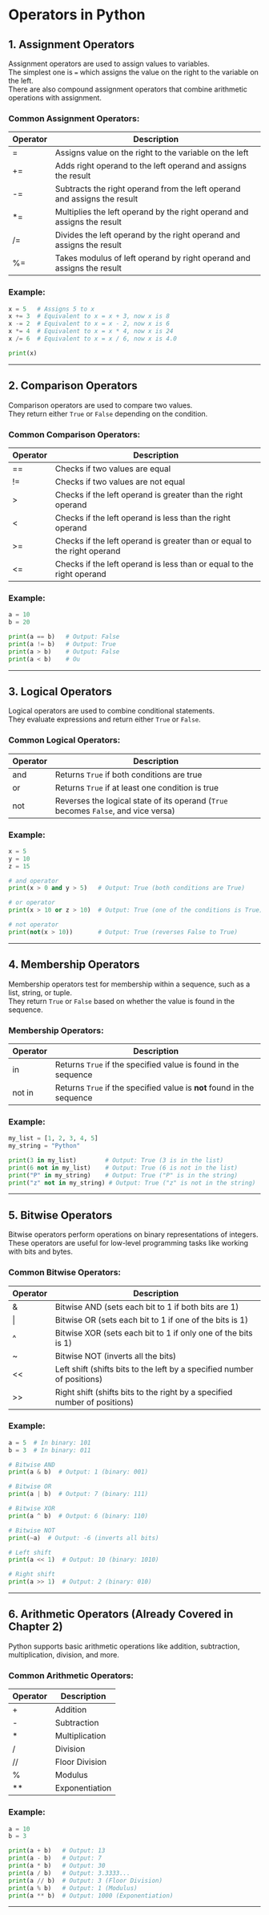 # Operators in Python

## 1. Assignment Operators
Assignment operators are used to assign values to variables.  
The simplest one is `=` which assigns the value on the right to the variable on the left.  
There are also compound assignment operators that combine arithmetic operations with assignment.

### Common Assignment Operators:
| Operator | Description |
|-----------|--------------|
| =  | Assigns value on the right to the variable on the left |
| += | Adds right operand to the left operand and assigns the result |
| -= | Subtracts the right operand from the left operand and assigns the result |
| *= | Multiplies the left operand by the right operand and assigns the result |
| /= | Divides the left operand by the right operand and assigns the result |
| %= | Takes modulus of left operand by right operand and assigns the result |

### Example:
```python
x = 5   # Assigns 5 to x
x += 3  # Equivalent to x = x + 3, now x is 8
x -= 2  # Equivalent to x = x - 2, now x is 6
x *= 4  # Equivalent to x = x * 4, now x is 24
x /= 6  # Equivalent to x = x / 6, now x is 4.0

print(x)
```
----
## 2. Comparison Operators

Comparison operators are used to compare two values.  
They return either `True` or `False` depending on the condition.

### Common Comparison Operators:
| Operator | Description |
|-----------|--------------|
| == | Checks if two values are equal |
| != | Checks if two values are not equal |
| >  | Checks if the left operand is greater than the right operand |
| <  | Checks if the left operand is less than the right operand |
| >= | Checks if the left operand is greater than or equal to the right operand |
| <= | Checks if the left operand is less than or equal to the right operand |

### Example:
```python
a = 10
b = 20

print(a == b)   # Output: False
print(a != b)   # Output: True
print(a > b)    # Output: False
print(a < b)    # Ou
```
----

## 3. Logical Operators

Logical operators are used to combine conditional statements.  
They evaluate expressions and return either `True` or `False`.

### Common Logical Operators:
| Operator | Description |
|-----------|--------------|
| and | Returns `True` if both conditions are true |
| or  | Returns `True` if at least one condition is true |
| not | Reverses the logical state of its operand (`True` becomes `False`, and vice versa) |

### Example:
```python
x = 5
y = 10
z = 15

# and operator
print(x > 0 and y > 5)   # Output: True (both conditions are True)

# or operator
print(x > 10 or z > 10)  # Output: True (one of the conditions is True)

# not operator
print(not(x > 10))       # Output: True (reverses False to True)
```
----
## 4. Membership Operators

Membership operators test for membership within a sequence, such as a list, string, or tuple.  
They return `True` or `False` based on whether the value is found in the sequence.

### Membership Operators:
| Operator | Description |
|-----------|--------------|
| in | Returns `True` if the specified value is found in the sequence |
| not in | Returns `True` if the specified value is **not** found in the sequence |

### Example:
```python
my_list = [1, 2, 3, 4, 5]
my_string = "Python"

print(3 in my_list)        # Output: True (3 is in the list)
print(6 not in my_list)    # Output: True (6 is not in the list)
print("P" in my_string)    # Output: True ("P" is in the string)
print("z" not in my_string) # Output: True ("z" is not in the string)
```
---
## 5. Bitwise Operators

Bitwise operators perform operations on binary representations of integers.  
These operators are useful for low-level programming tasks like working with bits and bytes.

### Common Bitwise Operators:
| Operator | Description |
|-----------|--------------|
| & | Bitwise AND (sets each bit to 1 if both bits are 1) |
| \| | Bitwise OR (sets each bit to 1 if one of the bits is 1) |
| ^ | Bitwise XOR (sets each bit to 1 if only one of the bits is 1) |
| ~ | Bitwise NOT (inverts all the bits) |
| << | Left shift (shifts bits to the left by a specified number of positions) |
| >> | Right shift (shifts bits to the right by a specified number of positions) |

### Example:
```python
a = 5  # In binary: 101
b = 3  # In binary: 011

# Bitwise AND
print(a & b)  # Output: 1 (binary: 001)

# Bitwise OR
print(a | b)  # Output: 7 (binary: 111)

# Bitwise XOR
print(a ^ b)  # Output: 6 (binary: 110)

# Bitwise NOT
print(~a)  # Output: -6 (inverts all bits)

# Left shift
print(a << 1)  # Output: 10 (binary: 1010)

# Right shift
print(a >> 1)  # Output: 2 (binary: 010)
```
---
## 6. Arithmetic Operators (Already Covered in Chapter 2)

Python supports basic arithmetic operations like addition, subtraction, multiplication, division, and more.

### Common Arithmetic Operators:
| Operator | Description |
|-----------|--------------|
| + | Addition |
| - | Subtraction |
| * | Multiplication |
| / | Division |
| // | Floor Division |
| % | Modulus |
| ** | Exponentiation |

### Example:
```python
a = 10
b = 3

print(a + b)   # Output: 13
print(a - b)   # Output: 7
print(a * b)   # Output: 30
print(a / b)   # Output: 3.3333...
print(a // b)  # Output: 3 (Floor Division)
print(a % b)   # Output: 1 (Modulus)
print(a ** b)  # Output: 1000 (Exponentiation)
```

---
